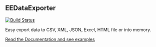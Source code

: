 EEDataExporter
-------------
[![Build Status](https://api.travis-ci.org/Antek88/DataExporter.png?branch=master)](http://travis-ci.org/Antek88/DataExporter)

Easy export data to CSV, XML, JSON, Excel, HTML file or into memory.

[Read the Documentation and see examples](https://github.com/EE/DataExporter/blob/master/Resources/doc/index.md)
